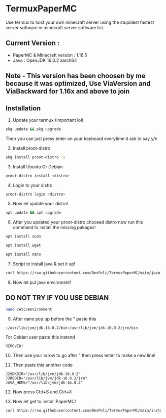 # TermuxPaperMC

Use termux to host your own minecraft server using the stupidest fastest server software in minecraft server software list.

## Current Version :
- PaperMC & Minecraft version : 1.16.5
- Java : OpenJDK 16.0.2 aarch64
## Note - This version has been choosen by me because it was optimized, Use ViaVersion and ViaBackward for 1.16x and above to join
## Installation
1. Update your termux (Important lol)
```bash
pkg update && pkg upgrade
```
Then you can just press enter on your keyboard everytime it ask to say y/n

2. Install proot-distro
```bash
pkg install proot-distro -y
```
3. Install Ubuntu Or Debian
```bash
proot-distro install <distro>
```
4. Login to your distro
```bash
proot-distro login <distro>
```
5. Now let update your distro!
```bash
apt update && apt upgrade
```
6. After you updated your proot-distro choosed distro now run this command to install the missing pakages!
```bash
apt install sudo
```
```bash
apt install wget
```
```bash
apt install nano
```
7. Script to install java & set it up!
```bash
curl https://raw.githubusercontent.com/DevPoli/TermuxPaperMC/main/java-installation | bash
```
8. Now let put java enviroment!
## DO NOT TRY IF YOU USE DEBIAN
```bash
nano /etc/environment
```
9. After nano pop up before the " paste this
```
:/usr/lib/jvm/jdk-16.0.2/bin:/usr/lib/jvm/jdk-16.0.2/jre/bin
```
For Debian user paste this instend
```bash
REMOVED!
```
10. Then use your arrow to go after " then press enter to make a new line!

11. Then paste this another code
```
J2SDKDIR="/usr/lib/jvm/jdk-16.0.2"
J2REDIR="/usr/lib/jvm/jdk-16.0.2/jre"
JAVA_HOME="/usr/lib/jvm/jdk-16.0.2"
```
12. Now press Ctrl+S and Ctrl+X

13. Now let get to install PaperMC!
```bash
curl https://raw.githubusercontent.com/DevPoli/TermuxPaperMC/main/installjava2 | bash
```
